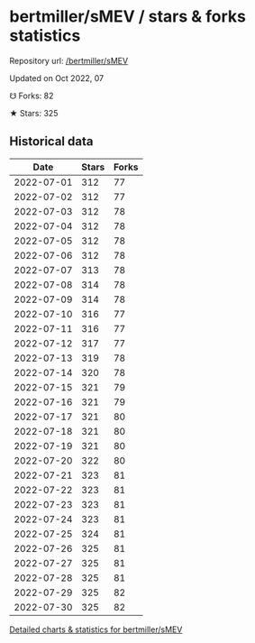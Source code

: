 # bertmiller/sMEV / stars & forks statistics

Repository url: [/bertmiller/sMEV](https://github.com/bertmiller/sMEV)

Updated on Oct 2022, 07

☋ Forks: 82

★ Stars: 325

## Historical data
| Date | Stars | Forks |
|------|-------|-------|
| 2022-07-01 | 312 | 77 | 
| 2022-07-02 | 312 | 77 | 
| 2022-07-03 | 312 | 78 | 
| 2022-07-04 | 312 | 78 | 
| 2022-07-05 | 312 | 78 | 
| 2022-07-06 | 312 | 78 | 
| 2022-07-07 | 313 | 78 | 
| 2022-07-08 | 314 | 78 | 
| 2022-07-09 | 314 | 78 | 
| 2022-07-10 | 316 | 77 | 
| 2022-07-11 | 316 | 77 | 
| 2022-07-12 | 317 | 77 | 
| 2022-07-13 | 319 | 78 | 
| 2022-07-14 | 320 | 78 | 
| 2022-07-15 | 321 | 79 | 
| 2022-07-16 | 321 | 79 | 
| 2022-07-17 | 321 | 80 | 
| 2022-07-18 | 321 | 80 | 
| 2022-07-19 | 321 | 80 | 
| 2022-07-20 | 322 | 80 | 
| 2022-07-21 | 323 | 81 | 
| 2022-07-22 | 323 | 81 | 
| 2022-07-23 | 323 | 81 | 
| 2022-07-24 | 323 | 81 | 
| 2022-07-25 | 324 | 81 | 
| 2022-07-26 | 325 | 81 | 
| 2022-07-27 | 325 | 81 | 
| 2022-07-28 | 325 | 81 | 
| 2022-07-29 | 325 | 82 | 
| 2022-07-30 | 325 | 82 | 


[Detailed charts & statistics for bertmiller/sMEV](https://reviewgithub.com/rep/bertmiller/sMEV)
